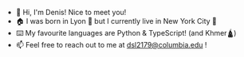 - 🧍 Hi, I'm Denis! Nice to meet you!
- 🏠 I was born in Lyon 🥖 but I currently live in New York City 🗽
- ⌨️ My favourite languages are Python & TypeScript! (and Khmer🛕)
- 📫 Feel free to reach out to me at dsl2179@columbia.edu !
